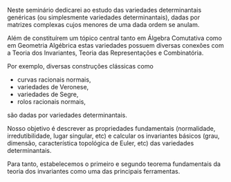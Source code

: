 Neste seminário dedicarei ao estudo das variedades determinantais genéricas (ou simplesmente variedades determinantais),
dadas por matrizes complexas cujos menores de uma dada ordem se anulam.

Além de constituírem um tópico central tanto em Álgebra Comutativa como em Geometria Algébrica
estas variedades possuem diversas conexões com a Teoria dos Invariantes, Teoria das Representações e Combinatória.

Por exemplo, diversas construções clássicas como 

- curvas racionais normais,
- variedades de Veronese,
- variedades de Segre,
- rolos racionais normais, 

são dadas por variedades determinantais. 

Nosso objetivo é descrever as propriedades fundamentais
        (normalidade, irredutibilidade, lugar singular, etc)
e calcular os invariantes básicos
        (grau, dimensão, característica topológica de Euler, etc)
das variedades determinantais.

Para tanto, estabelecemos o primeiro e segundo teorema fundamentais da teoria dos invariantes como uma das principais ferramentas.
